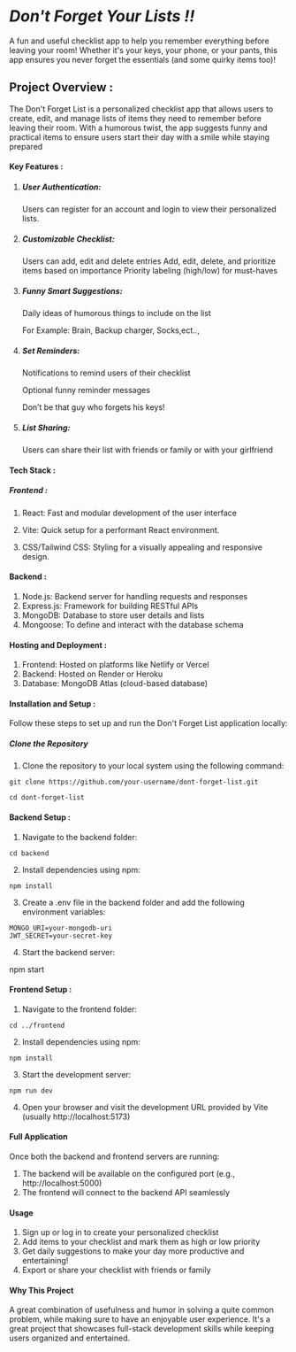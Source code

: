   # ***Don't Forget Your Lists !!***

  A fun and useful checklist app to help you remember everything before leaving your room! Whether it's your keys, your phone, or your pants, this app ensures you never forget the essentials (and some quirky items too)!

## Project Overview :

The Don't Forget List is a personalized checklist app that allows users to create, edit, and manage lists of items they need to remember before leaving their room. With a humorous twist, the app suggests funny and practical items to ensure users start their day with a smile while staying prepared

#### Key Features :

1. ##### User Authentication:

    Users can register for an account and login to view their personalized lists.

2. ##### Customizable Checklist:

    Users can add, edit and delete entries
    Add, edit, delete, and prioritize items based on importance
    Priority labeling (high/low) for must-haves

4. ##### Funny Smart Suggestions:

    Daily ideas of humorous things to include on the list

    For Example: Brain, Backup charger, Socks,ect..,

5. ##### Set Reminders:

    Notifications to remind users of their checklist

    Optional funny reminder messages 

    Don’t be that guy who forgets his keys!

6. ##### List Sharing:

    Users can share their list with friends or family or with your girlfriend


#### Tech Stack :

   ##### Frontend :

   1. React: Fast and modular development of the user interface

   2. Vite: Quick setup for a performant React environment.

   3. CSS/Tailwind CSS: Styling for a visually appealing and responsive design.

   #### Backend :

   1. Node.js: Backend server for handling requests and responses
   2. Express.js: Framework for building RESTful APIs
   3. MongoDB: Database to store user details and lists
   4. Mongoose: To define and interact with the database schema

  #### Hosting and Deployment :
  
  1. Frontend: Hosted on platforms like Netlify or Vercel
  2. Backend: Hosted on Render or Heroku
  3. Database: MongoDB Atlas (cloud-based database)


  #### Installation and Setup :
  
  Follow these steps to set up and run the Don't Forget List application locally:

  ##### Clone the Repository
  
   1. Clone the repository to your local system using the following command:

    git clone https://github.com/your-username/dont-forget-list.git
  
    cd dont-forget-list

  #### Backend Setup :
  
   1. Navigate to the backend folder:

    cd backend
  
   2. Install dependencies using npm:

    npm install
  
   3. Create a .env file in the backend folder and add the following environment variables:

    MONGO_URI=your-mongodb-uri
    JWT_SECRET=your-secret-key
  
  4. Start the backend server:

  npm start

  #### Frontend Setup :
  
   1. Navigate to the frontend folder:

    cd ../frontend

   2. Install dependencies using npm:

    npm install

   3. Start the development server:

    npm run dev

   4. Open your browser and visit the development URL provided by Vite (usually http://localhost:5173)


  #### Full Application

  Once both the backend and frontend servers are running:

   1. The backend will be available on the configured port (e.g., http://localhost:5000)
   2. The frontend will connect to the backend API seamlessly


  #### Usage
   1. Sign up or log in to create your personalized checklist
   2. Add items to your checklist and mark them as high or low priority
   3. Get daily suggestions to make your day more productive and entertaining!
   4. Export or share your checklist with friends or family

  #### Why This Project
  
  A great combination of usefulness and humor in solving a quite common problem, while making sure to have an enjoyable user experience. It's a great project that showcases full-stack development skills while keeping users organized and entertained.

